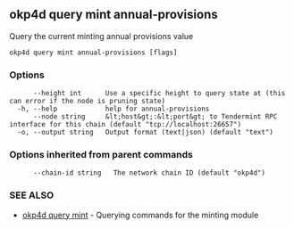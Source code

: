 ## okp4d query mint annual-provisions

Query the current minting annual provisions value

```
okp4d query mint annual-provisions [flags]
```

### Options

```
      --height int      Use a specific height to query state at (this can error if the node is pruning state)
  -h, --help            help for annual-provisions
      --node string     &lt;host&gt;:&lt;port&gt; to Tendermint RPC interface for this chain (default "tcp://localhost:26657")
  -o, --output string   Output format (text|json) (default "text")
```

### Options inherited from parent commands

```
      --chain-id string   The network chain ID (default "okp4d")
```

### SEE ALSO

* [okp4d query mint](okp4d_query_mint.md)	 - Querying commands for the minting module

